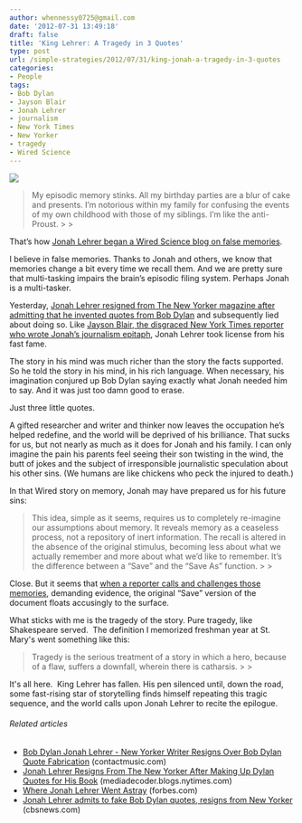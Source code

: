 ```yaml
---
author: whennessy0725@gmail.com
date: '2012-07-31 13:49:18'
draft: false
title: 'King Lehrer: A Tragedy in 3 Quotes'
type: post
url: /simple-strategies/2012/07/31/king-jonah-a-tragedy-in-3-quotes
categories:
- People
tags:
- Bob Dylan
- Jayson Blair
- Jonah Lehrer
- journalism
- New York Times
- New Yorker
- tragedy
- Wired Science
---
```


![](http://static1.squarespace.com/static/56c87f52356fb0ec8c23c9b7/56d09050d9fd567b5dd38d8b/56d09058d9fd567b5dd38dfe/1456509777159/tragedy-mask.jpg)

  



<blockquote>My episodic memory stinks. All my birthday parties are a blur of cake and presents. I’m notorious within my family for confusing the events of my own childhood with those of my siblings. I’m like the anti-Proust.
> 
> </blockquote>




That’s how [Jonah Lehrer began a Wired Science blog on false memories](http://www.wired.com/wiredscience/2011/05/ads-implant-false-memories/).




I believe in false memories. Thanks to Jonah and others, we know that memories change a bit every time we recall them. And we are pretty sure that multi-tasking impairs the brain’s episodic filing system. Perhaps Jonah is a multi-tasker.




Yesterday, [Jonah Lehrer resigned from The New Yorker magazine after admitting that he invented quotes from Bob Dylan](http://www.forbes.com/sites/jeffbercovici/2012/07/30/jonah-lehrer-resigns-from-the-new-yorker-over-fabricated-bob-dylan-quotes/) and subsequently lied about doing so. Like [Jayson Blair, the disgraced New York Times reporter who wrote Jonah’s journalism epitaph](http://www.thedailybeast.com/articles/2012/07/31/jayson-blair-reflects-on-jonah-lehrer-s-journalistic-sins-and-his-own.html), Jonah Lehrer took license from his fast fame.




The story in his mind was much richer than the story the facts supported. So he told the story in his mind, in his rich language. When necessary, his imagination conjured up Bob Dylan saying exactly what Jonah needed him to say. And it was just too damn good to erase.




Just three little quotes.




A gifted researcher and writer and thinker now leaves the occupation he’s helped redefine, and the world will be deprived of his brilliance. That sucks for us, but not nearly as much as it does for Jonah and his family. I can only imagine the pain his parents feel seeing their son twisting in the wind, the butt of jokes and the subject of irresponsible journalistic speculation about his other sins. (We humans are like chickens who peck the injured to death.)




In that Wired story on memory, Jonah may have prepared us for his future sins:




<blockquote>This idea, simple as it seems, requires us to completely re-imagine our assumptions about memory. It reveals memory as a ceaseless process, not a repository of inert information. The recall is altered in the absence of the original stimulus, becoming less about what we actually remember and more about what we’d like to remember. It’s the difference between a “Save” and the “Save As” function.
> 
> </blockquote>




Close. But it seems that [when a reporter calls and challenges those memories](http://www.tabletmag.com/jewish-news-and-politics/107779/jonah-lehrers-deceptions), demanding evidence, the original “Save” version of the document floats accusingly to the surface.




What sticks with me is the tragedy of the story. Pure tragedy, like Shakespeare served.  The definition I memorized freshman year at St. Mary's went something like this:




<blockquote>Tragedy is the serious treatment of a story in which a hero, because of a flaw, suffers a downfall, wherein there is catharsis.
> 
> </blockquote>




It's all here.  King Lehrer has fallen. His pen silenced until, down the road, some fast-rising star of storytelling finds himself repeating this tragic sequence, and the world calls upon Jonah Lehrer to recite the epilogue.




###### Related articles





  * [Bob Dylan Jonah Lehrer - New Yorker Writer Resigns Over Bob Dylan Quote Fabrication](http://www.contactmusic.com/news/bob-dylan-jonah-lehrer---new-yorker-writer-resigns-over-bob-dylan-quote-fabrication_1378535) (contactmusic.com)
  * [Jonah Lehrer Resigns From The New Yorker After Making Up Dylan Quotes for His Book](http://r.zemanta.com/?u=http%3A//mediadecoder.blogs.nytimes.com/2012/07/30/jonah-lehrer-resigns-from-new-yorker-after-making-up-dylan-quotes-for-his-book/&a=103537142&rid=000001ff-b464-000F-0000-0000000001a8&e=8fb1d213e81e8f4d98fbfcde50e95914) (mediadecoder.blogs.nytimes.com)
  * [Where Jonah Lehrer Went Astray](http://www.forbes.com/sites/johnmcquaid/2012/07/30/where-jonah-lehrer-went-astray/) (forbes.com)
  * [Jonah Lehrer admits to fake Bob Dylan quotes, resigns from New Yorker](http://r.zemanta.com/?u=http%3A//www.cbsnews.com/8301-201_162-57482465/jonah-lehrer-admits-to-fake-bob-dylan-quotes-resigns-from-new-yorker/&a=103583342&rid=000001ff-b464-000F-0000-0000000001a8&e=03c510e27e059036e04967ef76b4fe89) (cbsnews.com)

